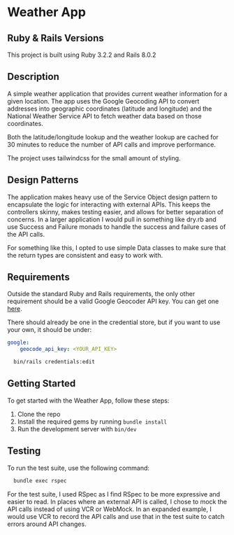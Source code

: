 # Weather App

## Ruby & Rails Versions
This project is built using Ruby 3.2.2 and Rails 8.0.2

## Description
A simple weather application that provides current weather information for a given location. The app uses the Google Geocoding 
API to convert addresses into geographic coordinates (latitude and longitude) and the National Weather Service API to fetch 
weather data based on those coordinates.

Both the latitude/longitude lookup and the weather lookup are cached for 30 minutes to reduce the number of API calls and 
improve performance.

The project uses tailwindcss for the small amount of styling. 

## Design Patterns
The application makes heavy use of the Service Object design pattern to encapsulate the logic for interacting with external APIs.
This keeps the controllers skinny, makes testing easier, and allows for better separation of concerns. In a larger application 
I would pull in something like dry.rb and use Success and Failure monads to handle the success and failure cases of the API calls.

For something like this, I opted to use simple Data classes to make sure that the return types are consistent and easy to work with.

## Requirements
Outside the standard Ruby and Rails requirements, the only other requirement should be a valid Google Geocoder API key. You can get one
[here](https://developers.google.com/maps/documentation/geocoding/get-api-key).

There should already be one in the credential store, but if you want to use your own, it should be under:
```yaml
google:
    geocode_api_key: <YOUR_API_KEY>
```

```bash
  bin/rails credentials:edit
```

## Getting Started
To get started with the Weather App, follow these steps:

1. Clone the repo
2. Install the required gems by running `bundle install`
3. Run the development server with `bin/dev`

## Testing
To run the test suite, use the following command:

```bash
  bundle exec rspec
```

For the test suite, I used RSpec as I find RSpec to be more expressive and easier to read. In places where an external API 
is called, I chose to mock the API calls instead of using VCR or WebMock. In an expanded example, I would use VCR to record the API
calls and use that in the test suite to catch errors around API changes.
